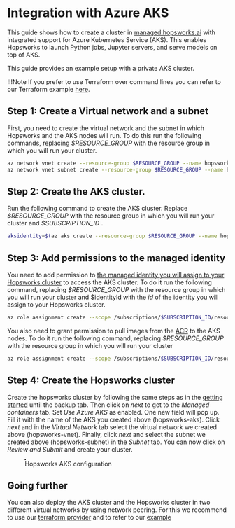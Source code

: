 # Integration with Azure AKS

This guide shows how to create a cluster in [managed.hopsworks.ai](https://managed.hopsworks.ai) with integrated support for Azure Kubernetes Service (AKS). This enables Hopsworks to launch Python jobs, Jupyter servers, and serve models on top of AKS.

This guide provides an example setup with a private AKS cluster.

!!!Note
    If you prefer to use Terraform over command lines you can refer to our Terraform example [here](https://github.com/logicalclocks/terraform-provider-hopsworksai/tree/main/examples/complete/azure/aks).

## Step 1: Create a Virtual network and a subnet
First, you need to create the virtual network and the subnet in which Hopsworks and the AKS nodes will run. To do this run the following commands, replacing *\$RESOURCE_GROUP* with the resource group in which you will run your cluster.

```bash
az network vnet create --resource-group $RESOURCE_GROUP --name hopsworks-vnet --address-prefixes 172.18.0.0/16
az network vnet subnet create --resource-group $RESOURCE_GROUP --name hopsworks-subnet --vnet-name hopsworks-vnet --address-prefixes 172.18.0.0/24
```

## Step 2: Create the AKS cluster.
Run the following command to create the AKS cluster. Replace *\$RESOURCE_GROUP* with the resource group in which you will run your cluster and *\$SUBSCRIPTION_ID* .

```bash
aksidentity=$(az aks create --resource-group $RESOURCE_GROUP --name hopsworks-aks --network-plugin azure --enable-private-cluster --enable-managed-identity --vnet-subnet-id /subscriptions/$SUBSCRIPTION_ID/resourceGroups/$RESOURCE_GROUP/providers/Microsoft.Network/virtualNetworks/hopsworks-vnet/subnets/hopsworks-subnet --query identityProfile.kubeletidentity.objectId -o tsv)
```

## Step 3: Add permissions to the managed identity
You need to add permission to [the managed identity you will assign to your Hopsworks cluster](getting_started.md#step-4-create-a-managed-identity) to access the AKS cluster. To do it run the following command, replacing *\$RESOURCE_GROUP* with the resource group in which you will run your cluster and $identityId with the *id* of the identity you will assign to your Hopsworks cluster.

```bash
az role assignment create --scope /subscriptions/$SUBSCRIPTION_ID/resourceGroups/$RESOURCE_GROUP --role "Azure Kubernetes Service Cluster User Role" --assignee $identityId
```

You also need to grant permission to pull images from the [ACR](getting_started.md#step-3-create-an-acr-container-registry) to the AKS nodes. To do it run the following command, replacing *\$RESOURCE_GROUP* with the resource group in which you will run your cluster

```bash
az role assignment create --scope /subscriptions/$SUBSCRIPTION_ID/resourceGroups/$RESOURCE_GROUP --role "AcrPull" --assignee $aksidentity
```


## Step 4: Create the Hopsworks cluster

Create the hopsworks cluster by following the same steps as in the [getting started](getting_started.md#step-6-deploy-a-hopsworks-cluster) until the backup tab. Then click on *next* to get to the *Managed containers* tab. Set *Use Azure AKS* as enabled. One new field will pop up. Fill it with the name of the AKS you created above (hopsworks-aks). Click *next* and in the *Virtual Network* tab select the virtual network we created above (hopsworks-vnet). Finally, click *next* and select the subnet we created above (hopsworks-subnet) in the *Subnet* tab. You can now click on *Review and Submit* and create your cluster.

<p align="center">
  <figure>
    <img style="border: 1px solid #000" src="../../../assets/images/setup_installation/managed/azure/aks-hops-config.png" alt="">
    <figcaption>Hopsworks AKS configuration</figcaption>
  </figure>
</p>


## Going further

You can also deploy the AKS cluster and the Hopsworks cluster in two different virtual networks by using network peering. For this we recommend to use our [terraform provider](../common/terraform.md) and to refer to our [example](https://github.com/logicalclocks/terraform-provider-hopsworksai/tree/main/examples/complete/azure/advanced/aks-with-peering)